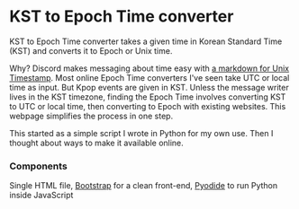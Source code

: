 # KST to Epoch Time converter

KST to Epoch Time converter takes a given time in Korean Standard Time (KST) and converts it to Epoch or Unix time. 

Why? Discord makes messaging about time easy with [a markdown for Unix Timestamp](https://discord.com/developers/docs/reference#message-formatting-timestamp-styles). Most online Epoch Time converters I've seen take UTC or local time as input. But Kpop events are given in KST. Unless the message writer lives in the KST timezone, finding the Epoch Time involves converting KST to UTC or local time, then converting to Epoch  with existing websites. This webpage simplifies the process in one step.

This started as a simple script I wrote in Python for my own use. Then I thought about ways to make it available online.

### Components 

Single HTML file, [Bootstrap](https://getbootstrap.com/) for a clean front-end, [Pyodide](https://pyodide.org) to run Python inside JavaScript 